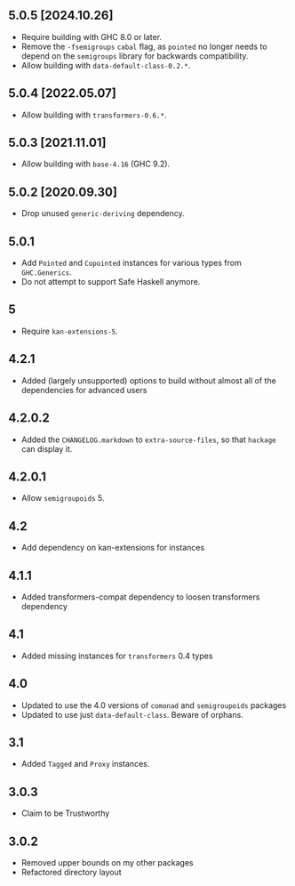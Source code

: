 5.0.5 [2024.10.26]
------------------
* Require building with GHC 8.0 or later.
* Remove the `-fsemigroups` `cabal` flag, as `pointed` no longer needs to depend
  on the `semigroups` library for backwards compatibility.
* Allow building with `data-default-class-0.2.*`.

5.0.4 [2022.05.07]
------------------
* Allow building with `transformers-0.6.*`.

5.0.3 [2021.11.01]
------------------
* Allow building with `base-4.16` (GHC 9.2).

5.0.2 [2020.09.30]
------------------
* Drop unused `generic-deriving` dependency.

5.0.1
-----
* Add `Pointed` and `Copointed` instances for various types from `GHC.Generics`.
* Do not attempt to support Safe Haskell anymore.

5
-
* Require `kan-extensions-5`.

4.2.1
-----
* Added (largely unsupported) options to build without almost all of the dependencies for advanced users

4.2.0.2
-------
* Added the `CHANGELOG.markdown` to `extra-source-files`, so that `hackage` can display it.

4.2.0.1
-------
* Allow `semigroupoids` 5.

4.2
---
* Add dependency on kan-extensions for instances

4.1.1
---
* Added transformers-compat dependency to loosen transformers dependency

4.1
---
* Added missing instances for `transformers` 0.4 types

4.0
---
* Updated to use the 4.0 versions of `comonad` and `semigroupoids` packages
* Updated to use just `data-default-class`. Beware of orphans.

3.1
---
* Added `Tagged` and `Proxy` instances.

3.0.3
-----
* Claim to be Trustworthy

3.0.2
-----
* Removed upper bounds on my other packages
* Refactored directory layout
